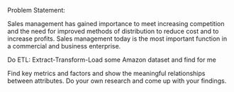 Problem Statement:

Sales management has gained importance to meet increasing competition and the need for improved methods of distribution to reduce cost and to increase profits. Sales management today is the most important function in a commercial and business enterprise.

Do ETL: Extract-Transform-Load some Amazon dataset and find for me

Find key metrics and factors and show the meaningful relationships between attributes. Do your own research and come up with your findings.
